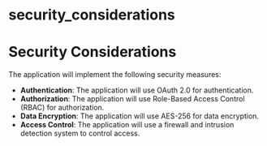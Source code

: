 # security_considerations

# Security Considerations

The application will implement the following security measures:

* **Authentication**: The application will use OAuth 2.0 for authentication.
* **Authorization**: The application will use Role-Based Access Control (RBAC) for authorization.
* **Data Encryption**: The application will use AES-256 for data encryption.
* **Access Control**: The application will use a firewall and intrusion detection system to control access.
